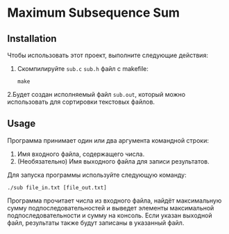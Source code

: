 # Maximum Subsequence Sum

## Installation

Чтобы использовать этот проект, выполните следующие действия:

1. Скомпилируйте `sub.c` `sub.h` файл с makefile:
   ```
   make
   ```
2.Будет создан исполняемый файл `sub.out`, который можно использовать для сортировки текстовых файлов.

## Usage

Программа принимает один или два аргумента командной строки:

1. Имя входного файла, содержащего числа.
2. (Необязательно) Имя выходного файла для записи результатов.

Для запуска программы используйте следующую команду:

```
./sub file_in.txt [file_out.txt]
```

Программа прочитает числа из входного файла, найдёт максимальную сумму подпоследовательностей и выведет элементы максимальной подпоследовательности и сумму на консоль. Если указан выходной файл, результаты также будут записаны в указанный файл.

